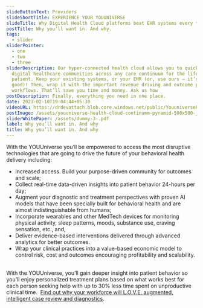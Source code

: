 ```yaml
---
slideButtonText: Providers
slideShortTitle: EXPERIENCE YOUR YOUUNIVERSE
slideTitle: Why Digital Health Cloud platforms beat EHR systems every time
postTitle: Why you’ll want in. And why.
tags:
  - slider
sliderPointer:
  - one
  - two
  - three
sliderDescription: Our hyper-connected health cloud allows you to quickly build
  digital healthcare communities across any care continuum for the life of the
  patient. Keep your existing systems, or your EHR (or, use ours – it’s really
  good)! Then, wrap it with the important revenue driving and outcome producing
  workflows. That’ll save you time and money. Ask us how
postDescription: Finally, everything you need in one place.
date: 2023-02-10T19:04:44+05:30
videoURL: https://drdevattach.blob.core.windows.net/public/YouuniverseHealthCloud.mp4
postImage: /assets/youuniverse-health-cloud-continumm-pyramid-500x500-jpg-1-.jpg
sliderWhitePaper: /assets/dummy-3-.pdf
label: Why you’ll want in. And why
title: Why you’ll want in. And why
---
```

With the YOUUniverse you’ll be empowered to access the most disruptive technologies that are going to drive the future of your behavioral health delivery including: 

* Increased access. Build your purpose-driven community for outcomes and scale;
* Collect real-time data-driven insights into patient behavior 24-hours per day;
* Augment your diagnostic and treatment perspectives with proven AI models that have been specially built for behavioral health and are almost indistinguishable from humans;
* Incorporate wearables and other MedTech devices for monitoring physical activity, sleep patterns, moods, substance use, craving sensation, etc., and,
* Deliver evidence-based interventions delivered through advanced analytics for better outcomes.
* Wrap your clinical practices into a value-based economic model to control risk, cost and outcomes encouraging profitability and scalability.  

With the YOUUniverse, you’ll gain deeper insight into patient behavior so you’ll enjoy personalized treatment plans based on what works best for each person seeking help with up to 30% less time spent on unproductive clinical time.  [Find out why your workforce will L.O.V.E. augmented, intelligent case review and diagnostics](https://www.youuniverse.ai/post/gpt-3-why-behavioral-healthcare-is-going-to-l-o-v-e-it).
